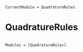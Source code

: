```@meta
CurrentModule = QuadratureRules
```

# QuadratureRules

```@index
```

```@autodocs
Modules = [QuadratureRules]
```
